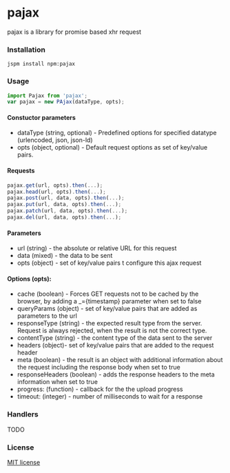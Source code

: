 # pajax

pajax is a library for promise based xhr request


### Installation
```
jspm install npm:pajax
```

### Usage

```javascript
import Pajax from 'pajax';
var pajax = new PAjax(dataType, opts);
```

#### Constuctor parameters

- dataType  (string, optional) - Predefined options for specified datatype (urlencoded, json, json-ld)
- opts (object, optional) - Default request options as set of key/value pairs.  

#### Requests

```javascript
pajax.get(url, opts).then(...);
pajax.head(url, opts).then(...);
pajax.post(url, data, opts).then(...);
pajax.put(url, data, opts).then(...);
pajax.patch(url, data, opts).then(...);
pajax.del(url, data, opts).then(...);
```
#### Parameters

- url (string) - the absolute or relative URL for this request
- data (mixed) - the data to be sent
- opts (object) - set of key/value pairs t configure this ajax request

#### Options (opts):

- cache (boolean) - Forces GET requests not to be cached by the browser, by adding a _={timestamp} parameter when set to false
- queryParams (object) - set of key/value pairs that are added as parameters to the url
- responseType (string) - the expected result type from the server. Request is always rejected, when the result is not the correct type.
- contentType (string) - the content type of the data sent to the server
- headers (object)- set of key/value pairs that are added to the request header
- meta (boolean) - the result is an object with additional information about the request including the response body when set to true
- responseHeaders (boolean) - adds the response headers to the meta information when set to true
- progress: (function) - callback for the the upload progress
- timeout: (integer) - number of milliseconds to wait for a response

### Handlers

TODO

### License

[MIT license](LICENSE.txt)
